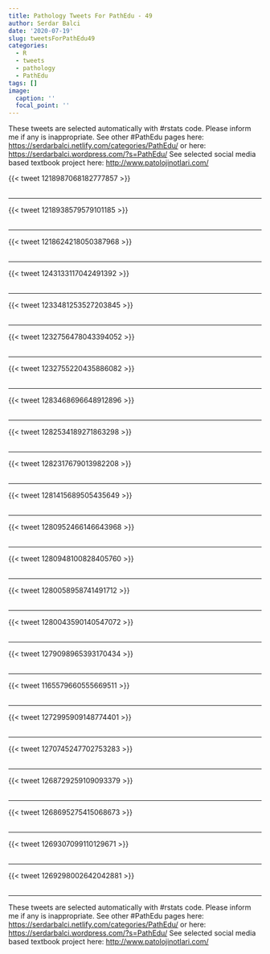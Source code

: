 ```yaml
---
title: Pathology Tweets For PathEdu - 49
author: Serdar Balci
date: '2020-07-19'
slug: tweetsForPathEdu49
categories:
  - R
  - tweets
  - pathology
  - PathEdu
tags: []
image:
  caption: ''
  focal_point: ''
---
```



These tweets are selected automatically with #rstats code. Please inform me if any is inappropriate.
See other #PathEdu pages here: https://serdarbalci.netlify.com/categories/PathEdu/  or here: https://serdarbalci.wordpress.com/?s=PathEdu/ 
See selected social media based textbook project here: http://www.patolojinotlari.com/

{{< tweet 1218987068182777857 >}}
<br>
<br>
<hr>
{{< tweet 1218938579579101185 >}}
<br>
<br>
<hr>
{{< tweet 1218624218050387968 >}}
<br>
<br>
<hr>
{{< tweet 1243133117042491392 >}}
<br>
<br>
<hr>
{{< tweet 1233481253527203845 >}}
<br>
<br>
<hr>
{{< tweet 1232756478043394052 >}}
<br>
<br>
<hr>
{{< tweet 1232755220435886082 >}}
<br>
<br>
<hr>
{{< tweet 1283468696648912896 >}}
<br>
<br>
<hr>
{{< tweet 1282534189271863298 >}}
<br>
<br>
<hr>
{{< tweet 1282317679013982208 >}}
<br>
<br>
<hr>
{{< tweet 1281415689505435649 >}}
<br>
<br>
<hr>
{{< tweet 1280952466146643968 >}}
<br>
<br>
<hr>
{{< tweet 1280948100828405760 >}}
<br>
<br>
<hr>
{{< tweet 1280058958741491712 >}}
<br>
<br>
<hr>
{{< tweet 1280043590140547072 >}}
<br>
<br>
<hr>
{{< tweet 1279098965393170434 >}}
<br>
<br>
<hr>
{{< tweet 1165579660555669511 >}}
<br>
<br>
<hr>
{{< tweet 1272995909148774401 >}}
<br>
<br>
<hr>
{{< tweet 1270745247702753283 >}}
<br>
<br>
<hr>
{{< tweet 1268729259109093379 >}}
<br>
<br>
<hr>
{{< tweet 1268695275415068673 >}}
<br>
<br>
<hr>
{{< tweet 1269307099110129671 >}}
<br>
<br>
<hr>
{{< tweet 1269298002642042881 >}}
<br>
<br>
<hr>


These tweets are selected automatically with #rstats code. Please inform me if any is inappropriate.
See other #PathEdu pages here: https://serdarbalci.netlify.com/categories/PathEdu/  or here: https://serdarbalci.wordpress.com/?s=PathEdu/ 
See selected social media based textbook project here: http://www.patolojinotlari.com/
